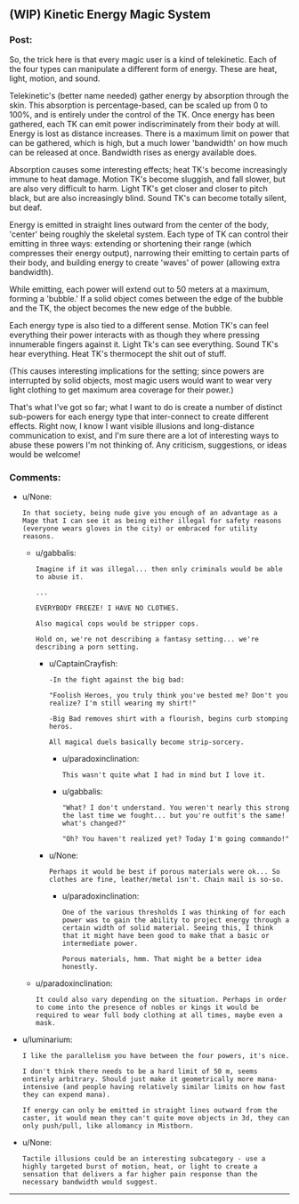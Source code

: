 ## (WIP) Kinetic Energy Magic System

### Post:

So, the trick here is that every magic user is a kind of telekinetic. Each of the four types can manipulate a different form of energy. These are heat, light, motion, and sound. 

Telekinetic's (better name needed) gather energy by absorption through the skin. This absorption is percentage-based, can be scaled up from 0 to 100%, and is entirely under the control of the TK. Once energy has been gathered, each TK can emit power indiscriminately from their body at will. Energy is lost as distance increases. There is a maximum limit on power that can be gathered, which is high, but a much lower 'bandwidth' on how much can be released at once. Bandwidth rises as energy available does.

Absorption causes some interesting effects; heat TK's become increasingly immune to heat damage. Motion TK's become sluggish, and fall slower, but are also very difficult to harm. Light TK's get closer and closer to pitch black, but are also increasingly blind. Sound TK's can become totally silent, but deaf.

Energy is emitted in straight lines outward from the center of the body, 'center' being roughly the skeletal system. Each type of TK can control their emitting in three ways: extending or shortening their range (which compresses their energy output), narrowing their emitting to certain parts of their body, and building energy to create 'waves' of power (allowing extra bandwidth).

While emitting, each power will extend out to 50 meters at a maximum, forming a 'bubble.' If a solid object comes between the edge of the bubble and the TK, the object becomes the new edge of the bubble.

Each energy type is also tied to a different sense. Motion TK's can feel everything their power interacts with as though they where pressing innumerable fingers against it. Light Tk's can see everything. Sound TK's hear everything. Heat TK's thermocept the shit out of stuff.

(This causes interesting implications for the setting; since powers are interrupted by solid objects, most magic users would want to wear very light clothing to get maximum area coverage for their power.)

That's what I've got so far; what I want to do is create a number of distinct sub-powers for each energy type that inter-connect to create different effects. Right now, I know I want visible illusions and long-distance communication to exist, and I'm sure there are a lot of interesting ways to abuse these powers I'm not thinking of. Any criticism, suggestions, or ideas would be welcome!

### Comments:

- u/None:
  ```
  In that society, being nude give you enough of an advantage as a Mage that I can see it as being either illegal for safety reasons (everyone wears gloves in the city) or embraced for utility reasons.
  ```

  - u/gabbalis:
    ```
    Imagine if it was illegal... then only criminals would be able to abuse it.

    ...

    EVERYBODY FREEZE! I HAVE NO CLOTHES.

    Also magical cops would be stripper cops.

    Hold on, we're not describing a fantasy setting... we're describing a porn setting.
    ```

    - u/CaptainCrayfish:
      ```
      -In the fight against the big bad:

      "Foolish Heroes, you truly think you've bested me? Don't you realize? I'm still wearing my shirt!"

      -Big Bad removes shirt with a flourish, begins curb stomping heros.

      All magical duels basically become strip-sorcery.
      ```

      - u/paradoxinclination:
        ```
        This wasn't quite what I had in mind but I love it.
        ```

      - u/gabbalis:
        ```
        "What? I don't understand. You weren't nearly this strong the last time we fought... but you're outfit's the same! what's changed?"

        "Oh? You haven't realized yet? Today I'm going commando!"
        ```

    - u/None:
      ```
      Perhaps it would be best if porous materials were ok... So clothes are fine, leather/metal isn't. Chain mail is so-so.
      ```

      - u/paradoxinclination:
        ```
        One of the various thresholds I was thinking of for each power was to gain the ability to project energy through a certain width of solid material. Seeing this, I think that it might have been good to make that a basic or intermediate power.

        Porous materials, hmm. That might be a better idea honestly.
        ```

  - u/paradoxinclination:
    ```
    It could also vary depending on the situation. Perhaps in order to come into the presence of nobles or kings it would be required to wear full body clothing at all times, maybe even a mask.
    ```

- u/luminarium:
  ```
  I like the parallelism you have between the four powers, it's nice.

  I don't think there needs to be a hard limit of 50 m, seems entirely arbitrary. Should just make it geometrically more mana-intensive (and people having relatively similar limits on how fast they can expend mana). 

  If energy can only be emitted in straight lines outward from the caster, it would mean they can't quite move objects in 3d, they can only push/pull, like allomancy in Mistborn.
  ```

- u/None:
  ```
  Tactile illusions could be an interesting subcategory - use a highly targeted burst of motion, heat, or light to create a sensation that delivers a far higher pain response than the necessary bandwidth would suggest.
  ```

---

